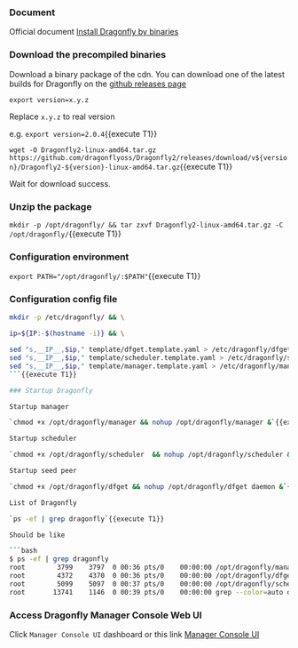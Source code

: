 
### Document

Official document [Install Dragonfly by binaries](https://d7y.io/docs/setup/install/source)

### Download the precompiled binaries

Download a binary package of the cdn. You can download one of the latest builds for Dragonfly on the [github releases page](https://github.com/dragonflyoss/Dragonfly2/releases)

`export version=x.y.z`

Replace `x.y.z` to real version

e.g. `export version=2.0.4`{{execute T1}}

`wget -O Dragonfly2-linux-amd64.tar.gz https://github.com/dragonflyoss/Dragonfly2/releases/download/v${version}/Dragonfly2-${version}-linux-amd64.tar.gz`{{execute T1}}

Wait for download success.

### Unzip the package

`mkdir -p /opt/dragonfly/ && tar zxvf Dragonfly2-linux-amd64.tar.gz -C /opt/dragonfly/`{{execute T1}}

### Configuration environment

`export PATH="/opt/dragonfly/:$PATH"`{{execute T1}}

### Configuration config file

```sh
mkdir -p /etc/dragonfly/ && \

ip=${IP:-$(hostname -i)} && \

sed "s,__IP__,$ip," template/dfget.template.yaml > /etc/dragonfly/dfget.yaml && \
sed "s,__IP__,$ip," template/scheduler.template.yaml > /etc/dragonfly/scheduler.yaml && \
sed "s,__IP__,$ip," template/manager.template.yaml > /etc/dragonfly/manager.yaml
```{{execute T1}}

### Startup Dragonfly

Startup manager

`chmod +x /opt/dragonfly/manager && nohup /opt/dragonfly/manager &`{{execute T1}}

Startup scheduler

`chmod +x /opt/dragonfly/scheduler  && nohup /opt/dragonfly/scheduler &`{{execute T1}}

Startup seed peer

`chmod +x /opt/dragonfly/dfget && nohup /opt/dragonfly/dfget daemon &`{{execute T1}}

List of Dragonfly

`ps -ef | grep dragonfly`{{execute T1}}

Should be like

```bash
$ ps -ef | grep dragonfly
root        3799    3797  0 00:36 pts/0    00:00:00 /opt/dragonfly/manager
root        4372    4370  0 00:36 pts/0    00:00:00 /opt/dragonfly/dfget daemon
root        5099    5097  0 00:37 pts/0    00:00:00 /opt/dragonfly/scheduler
root       13741    1146  0 00:39 pts/0    00:00:00 grep --color=auto dragonfly
```

### Access Dragonfly Manager Console Web UI

Click `Manager Console UI` dashboard or this link [Manager Console UI]({{TRAFFIC_HOST1_8080}})
